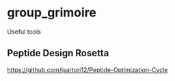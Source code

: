 # group_grimoire
Useful tools

## Peptide Design Rosetta
https://github.com/jsartori12/Peptide-Optimization-Cycle
